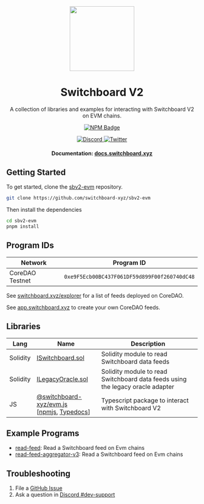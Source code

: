 <div align="center">
  <a href="#">
    <img height="170" src="https://github.com/switchboard-xyz/sbv2-core/raw/main/website/static/img/icons/switchboard/avatar.svg" />
  </a>

  <h1>Switchboard V2</h1>

  <p>A collection of libraries and examples for interacting with Switchboard V2 on EVM chains.</p>

  <p>
	  <a href="https://www.npmjs.com/package/@switchboard-xyz/evm.js">
      <img alt="NPM Badge" src="https://img.shields.io/github/package-json/v/switchboard-xyz/sbv2-evm?color=red&filename=javascript%2Fevm.js%2Fpackage.json&label=%40switchboard-xyz%2Fevm.js&logo=npm" />
    </a>
  </p>

  <p>
    <a href="https://discord.gg/switchboardxyz">
      <img alt="Discord" src="https://img.shields.io/discord/841525135311634443?color=blueviolet&logo=discord&logoColor=white" />
    </a>
    <a href="https://twitter.com/switchboardxyz">
      <img alt="Twitter" src="https://img.shields.io/twitter/follow/switchboardxyz?label=Follow+Switchboard" />
    </a>
  </p>

  <h4>
    <strong>Documentation: </strong><a href="https://docs.switchboard.xyz">docs.switchboard.xyz</a>
  </h4>
</div>

## Getting Started

To get started, clone the
[sbv2-evm](https://github.com/switchboard-xyz/sbv2-evm) repository.

```bash
git clone https://github.com/switchboard-xyz/sbv2-evm
```

Then install the dependencies

```bash
cd sbv2-evm
pnpm install
```

## Program IDs

| **Network**     | **Program ID**                               |
| --------------- | -------------------------------------------- |
| CoreDAO Testnet | `0xe9F5Ecb00BC437F061DF59d899F00f260740dC48` |

See [switchboard.xyz/explorer](https://switchboard.xyz/explorer) for a list of
feeds deployed on CoreDAO.

See [app.switchboard.xyz](https://app.switchboard.xyz) to create your own
CoreDAO feeds.

## Libraries

| **Lang** | **Name**                                                                                                                                                                                    | **Description**                                                                |
| -------- | ------------------------------------------------------------------------------------------------------------------------------------------------------------------------------------------- | ------------------------------------------------------------------------------ |
| Solidity | [ISwitchboard.sol](/solidity/ISwitchboard/)                                                                                                                                                 | Solidity module to read Switchboard data feeds                                 |
| Solidity | [ILegacyOracle.sol](/solidity/ILegacyOracle/)                                                                                                                                               | Solidity module to read Switchboard data feeds using the legacy oracle adapter |
| JS       | [@switchboard-xyz/evm.js](/javascript/evm.js/) <br />[[npmjs](https://www.npmjs.com/package/@switchboard-xyz/evm.js), [Typedocs](https://docs.switchboard.xyz/api/@switchboard-xyz/evm.js)] | Typescript package to interact with Switchboard V2                             |

## Example Programs

- [read-feed](/contracts/read-feed/): Read a Switchboard feed on Evm chains
- [read-feed-aggregator-v3](/contracts/read-feed-aggregator-v3/): Read a
  Switchboard feed on Evm chains

## Troubleshooting

1. File a [GitHub Issue](https://github.com/switchboard-xyz/sbv2-evm/issues/new)
2. Ask a question in
   [Discord #dev-support](https://discord.com/channels/841525135311634443/984343400377647144)
